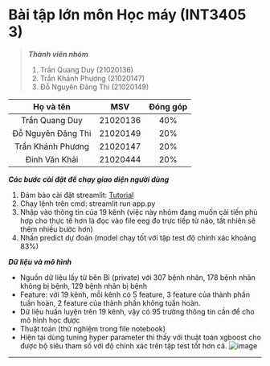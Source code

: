 # **Bài tập lớn môn Học máy (INT3405 3)**

> ***Thành viên nhóm***
> 
> 1. Trần Quang Duy (21020136)
> 2. Trần Khánh Phương (21020147)
> 3. Đỗ Nguyên Đăng Thi (21020149)


|     Họ và tên      |   MSV    | Đóng góp |
|:------------------:|:--------:|:--------:|
|   Trần Quang Duy   | 21020136 |   40%   |
| Đỗ Nguyên Đăng Thi |   21020149   |   20%   |
| Trần Khánh Phương  |   21020147   |   20%   |
|   Đinh Văn Khải    |   21020444   |   20%   |

***Các bước cài đặt để chạy giao diện người dùng***

1. Đảm bảo cài đặt streamlit: [Tutorial](https://www.youtube.com/watch?v=K1GiIgMw6mI)
2. Chạy lệnh trên cmd: streamlit run app.py
3. Nhập vào thông tin của 19 kênh (việc này nhóm đang muốn cải tiến phù hợp cho thực tế hơn là đọc vào file eeg đo trực tiếp từ não, tất nhiên sẽ thêm nhiều bước hơn)
4. Nhấn predict dự đoán (model chạy tốt với tập test độ chính xác khoảng 83%)

***Dữ liệu và mô hình***

* Nguồn dữ liệu lấy từ bên Bỉ (private) với 307 bệnh nhân, 178 bệnh nhân không bị bệnh, 129 bệnh nhân bị bệnh
* Feature: với 19 kênh, mỗi kênh có 5 feature, 3 feature của thành phần tuần hoàn, 2 feature của thành phần không tuần hoàn.
* Dữ liệu huấn luyện trên 19 kênh, vậy có 95 trường thông tin cần để cho mô hình học được
* Thuật toán (thử nghiệm trong file notebook)
* Hiện tại dùng tuning hyper parameter thì thấy với thuật toán xgboost cho được bộ siêu tham số với độ chính xác trên tập test tốt hơn cả.
![image](https://hackmd.io/_uploads/rk9SAR4EA.png)
****
